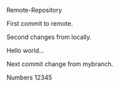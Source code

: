 Remote-Repository

First commit to remote.



Second  changes from locally.

Hello world...



Next commit change from mybranch.



Numbers 12345

